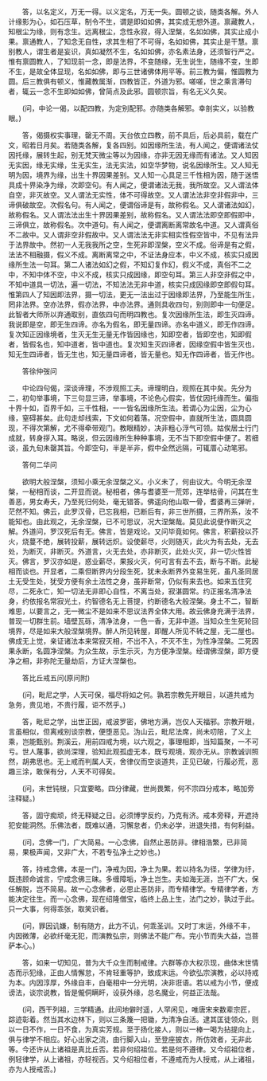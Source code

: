 <!-- { "loadSidebar": true } -->
　　答，以名定义，万无一得。以义定名，万无一失。圆顿之谈，随类各解。外人计缘影为心，如石压草，制令不生，谓是即如如佛，其实成无想外道。禀藏教人，知根尘为缘，则有念生。远离根尘，念性永寂，得入涅槃，名如如佛，其实止成小果。禀通教人，了知念无自性，求其生相了不可得，名如如佛，其实止是干慧。禀别教人，谓生者是妄识，真如凝然不生，名如如佛，亦名素法身，还须智行严之。惟有禀圆教人，了知现前一念，即是法界，不变随缘，无生说生，随缘不变，生即不生，是故全体显现，名如如佛，即与三世诸佛体用平等。前三教为偏，惟圆教为圆。后三教俱有顿义，惟藏教属渐，四教皆正，外道为邪。嗟嗟，世之乘言滞句者，辄云一念不生即如如佛，曾简点及此邪。圆顿宗旨，有名无义久矣。

　　(问，中论一偈，以配四教，为定别配邪。亦随类各解邪。幸剖实义，以验教眼。)

　　答，偈摄权实事理，罄无不周。天台依立四教，前不具后，后必具前，载在广文，昭若日月矣。若随类各解，复各四别。如因缘所生法，有人闻之，便谓诸法仗因托缘，展转生起，别无梵天微尘等以为因缘，亦非无因无缘而有诸法。又人知因无实因，缘无实缘，生无实生，法无实法，如空华梦物，说名因缘所生。又人知无明为因，境界为缘，出生十界因果差别。又人知一心具足三千性相为因，随于迷悟具成十界染净为缘，次即空句。有人闻之，便谓诸法无我，我所故空。又人谓法体自空，非灭故空。又人谓法无实性，体不可得故空。又人谓法法非空非假非中，三谛俱破故空。次假名句。有人闻之，便谓俗谛是有，故称假名。又人谓诸法如幻，故称假名。又人谓法法出生十界因果差别，故称假名。又人谓法法即空即假即中，三谛俱立，故称假名。次中道句。有人闻之，便谓离断离常故名中道。又人谓真俗不二故中。又人谓非空非假故中。又人谓法法无非实相实性假空皆中，不见有法异于法界故中。然初一人无我我所之空，生死非即涅槃，空义不成。俗谛是有之假，法法不相融摄，假义不成。离断离常之中，不证法身应本，中义不成，核实只成因缘所生法一句耳。第二人诸法如幻之假，不知幻复作幻，假义不成，真俗不二之中，不知中体不空，中义不成，核实只成因缘，即空句耳。第三人非空非假之中，不知中道具一切法，遍一切法，不知法法无非中道，核实只成因缘即空即假句耳。惟第四人了知因即法界，摄一切法，更无一法出过于因缘即法界，乃至能生所生，罔非法界。空亦法界，假亦法界，中亦法界。通则具收四句，别则即中一句便足。此智者大师所以弃通取别，直依四句而明四教也。复次因缘所生法，即生灭四谛。我说即是空，即无生四谛。亦名为假名，即无量四谛。亦名中道义，即无作四谛。复次知正因缘境者，生灭无生无量无作皆因缘也，知即空者，皆即空也，知即假者，皆假名也，知中道者，皆中道也。复次知生灭四谛者，因缘空假中皆生灭也，知无生四谛者，皆无生也，知无量四谛者，皆无量也。知无作四谛者，皆无作也。

　　答徐仲弢问

　　中论四句偈，深谈谛理，不涉观照工夫。谛理明白，观照在其中矣。先分为二，初句举事境，下三句显三谛，举事境，不论色心假实，皆仗因托缘而生。偏指十界十如，百界千如，三千性相，一一皆名因缘所生法。若谓心为尘因，尘为心缘，窒碍甚矣。此句走却线索，下文如何着落。况空假中，直就所生法，圆具圆现，不得次第解，尤不得牵带观门。教眼精妙，决非粗心浮气可领。姑俟居士行门成就，转身拶入耳。略说，但云因缘所生种种事境，无不当下即空假中便了。若细谈，虽九旬未罄其旨。今即空句，半是半非，假中全然远隔，可辄厝心动笔邪。

　　答何二华问

　　欲明大般涅槃，须知小乘无余涅槃之义。小义未了，何由议大。今明无余涅槃，一秘相而谈，二开显而说。秘相者，佛与耆婆至一荒郊，连举枯骨，问其在生善恶，男女寿夭，乃至死归何处，毫无错答。佛遥向他山取一骨，耆婆再三弹听，茫然不知。佛云，此罗汉骨，已忘我相，已断后有，非三世所摄，三界所系，汝不能知也。由此观之，无余涅槃，已不可思议，况大涅槃哉。莫见此说便作断灭之解。外道问，罗汉死后有无。佛言，皆是戏论。又问毕竟如何。佛言，积薪投以芥火，烧蔓不绝，展转投薪，展转远炽。设使薪尽，火则随灭，此火为有去处，无去处，为断灭，非断灭。外道言，火无去处，亦非断灭，此处火灭，非一切火性皆灭。佛言，罗汉亦如是，惑业薪尽，果报火灭，何可言有去不去，断与不断。此秘相而谈也。开显者，二乘但断界内分段生死，犹未永断界外变易生死，虽凡圣同居土无受生处，犹受方便有余土法性之身，虽非断常，仍似有来去也。如来五住究尽，二死永亡，知一切法无非即心自性，不离当处，寂湛圆常。约正报名清净法身，约依报名常寂光土，约智德名无上菩提，约断德名大般涅槃。身土不二，智断难思，以要言之，无一微尘不是如来不思议法界全体大用。故云佛身充满于法界，普现一切群生前。墙壁瓦砾，清净法身，一色一香，无非中道。当知众生生死轮回境界，尽是如来大般涅槃境界。醉人所见转屋，即醒人所见不转之屋，无二屋也。佛成无上觉，亲证诸法本来常寂灭相，不出不入，不灭不生，为性净涅槃。二死因果永断，名圆净涅槃。为众生故，示生示灭，为方便净涅槃。经谓佛涅槃，即方便净之相，非弥陀无量劫后，方证大涅槃也。

　　答比丘戒五问(原问附)

　　(问，毗尼之学，人天可保，福尽将如之何。孰若宗教先开眼目，以道共戒为急务，贵见地，不贵行履，讵不然乎。)

　　答，毗尼之学，出世正因，戒波罗密，佛地方满，岂仅人天福邪。宗教开眼，言虽相似，但离戒别谈宗教，便堕恶见。沩山云，毗尼法席，尚未叨陪，了义上乘，岂能甄别。荆溪云，用前四戒为境，以六观之，事理相即，当知篇聚，一不可亏。世人蔑事，欲尚深理，验知此观孤虚无本，既亏观境，观亦无从。宗教诚训照然，胡弗思也。无上戒而判属人天，舍律仪而空谈道共，正见已破，行履必荒，恶趣三涂，敢保有分，人天不可得矣。

　　(问，末世钝根，只宜要略。四分律藏，世尚畏繁，何不宗四分戒本，略加旁注释疑。)

　　答，固守痴顽，终无释疑之日。必须博学反约，乃克有济。戒本旁释，开遮持犯安能洞然。乐佛法者，既难以通，习懈怠者，仍未必学，进退失措，有何利益。

　　(问，念佛一门，广大简易。一心念佛，自然止恶防非。律相浩繁，已非简易，果极声闻，又非广大，不若专弘净土之妙也。)

　　答，持戒念佛，本是一门，净戒为因，净土为果。若以持名为径，学律为纡，既违顾命诚言，宁成念佛三昧。多缠障垢，净土岂生。夫如海无涯，岂不广大，保任解脱，岂不简易。故一心念佛者，必思止恶防非，而专精律学。专精律学者，方能决定往生。而一心念佛，现在绍隆僧宝，临终上品上生，法门之妙，孰过于此。只一大事，何得乖张，取笑识者。

　　(问，罪因讥嫌，制有随方，此方不讥，何乖圣训。又时丁末运，外缘不丰，内因微薄，必欲纤毫无犯，而演教弘宗，则佛法不能广布。完小节而失大益，岂菩萨本心。)

　　答，如来一切知见，普为大千众生而制戒律。六群等亦大权示现，曲体末世情态而示犯缘，正由人情懈怠，不肯轻重等护，致成末运。今欲弘宗演教，必以持戒为本。内因淳厚，外缘自丰，白毫相中一分光明，决非诳语。若以戒为小节，便成谤法，谈宗说教，皆是儱侗瞒盰，设获外缘，总名魔业，何益正法哉。

　　(问，西干列祖，三学精通。此间地僻时遥，人罕闲见，唯唐宋来数辈宗匠，踪迹彰着。然当其水边林下，则以三条篾一把锄，为清净自活。逮其匡徒领众，则以一日不作，一日不食，为真实芳规。至于扬化接人，则以一棒一喝为拈提向上，俱与律学不相应。好心出家之流，由行脚入山，至登座披衣，所仿效者，无非此等。今还许从上诸祖是真比丘否。若非何绍祖位。若是何不遵律。又今绍祖位者，例轻律学，从上诸祖，亦轻视否。又今绍祖位者，不遵戒而为人授戒，从上诸祖，亦为人授戒否。)

